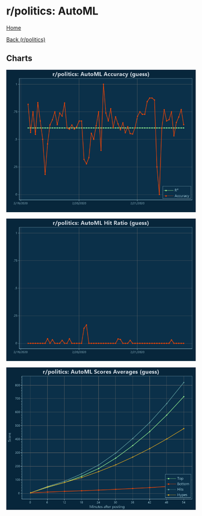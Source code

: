 # r/politics: AutoML

[Home](../../index.md)

[Back (r/politics)](../guess_politics.md)

## Charts

![r/politics R² (guess)](../../images/models/guess_politics_AutoML_Accuracy.png "r/politics R² (guess)")

![r/politics Hit Ratio (guess)](../../images/models/guess_politics_AutoML_HitRatio.png "r/politics Hit Ratio (guess)")

![r/politics Score Averages (guess)](../../images/models/guess_politics_AutoML_Scores.png "r/politics Score Averages (guess)")

